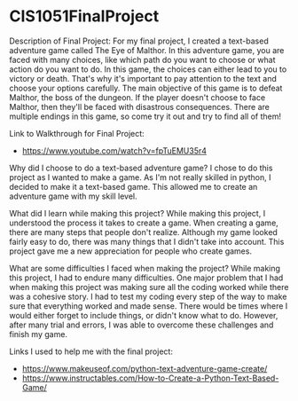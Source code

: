 # CIS1051FinalProject

Description of Final Project:
For my final project, I created a text-based adventure game called The Eye of Malthor. In this adventure game, you are faced with many choices, like which path do you want to choose or what action do you want to do. In this game, the choices can either lead to you to victory or death. That's why it's important to pay attention to the text and choose your options carefully. The main objective of this game is to defeat Malthor, the boss of the dungeon. If the player doesn't choose to face Malthor, then they'll be faced with disastrous consequences. There are multiple endings in this game, so come try it out and try to find all of them!

Link to Walkthrough for Final Project:
- https://www.youtube.com/watch?v=fpTuEMU35r4

Why did I choose to do a text-based adventure game?
I chose to do this project as I wanted to make a game. As I'm not really skilled in python, I decided to make it a text-based game. This allowed me to create an adventure game with my skill level.

What did I learn while making this project?
While making this project, I understood the process it takes to create a game. When creating a game, there are many steps that people don't realize. Although my game looked fairly easy to do, there was many things that I didn't take into account. This project gave me a new appreciation for people who create games.

What are some difficulties I faced when making the project?
While making this project, I had to endure many difficulties. One major problem that I had when making this project was making sure all the coding worked while there was a cohesive story. I had to test my coding every step of the way to make sure that everything worked and made sense. There would be times where I would either forget to include things, or didn't know what to do. However, after many trial and errors, I was able to overcome these challenges and finish my game.

Links I used to help me with the final project:
- https://www.makeuseof.com/python-text-adventure-game-create/
- https://www.instructables.com/How-to-Create-a-Python-Text-Based-Game/
